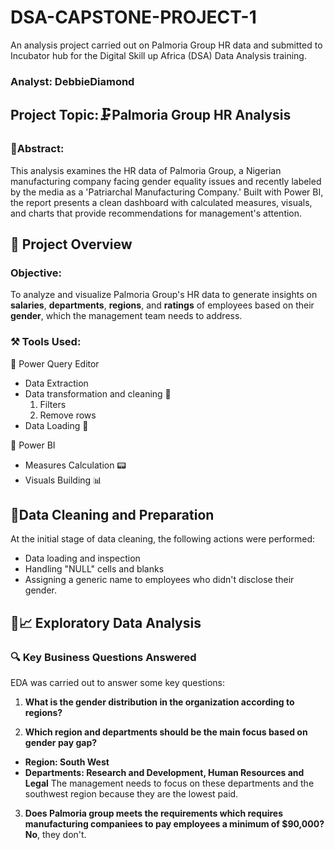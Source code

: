 # DSA-CAPSTONE-PROJECT-1
An analysis project carried out on Palmoria Group HR data and submitted to Incubator hub for the Digital Skill up Africa (DSA) Data Analysis training.

### Analyst: DebbieDiamond 
## Project Topic:🗜️Palmoria Group HR Analysis
### 📑Abstract:
This analysis examines the HR data of Palmoria Group, a Nigerian manufacturing company facing gender equality issues and recently labeled by the media as a 'Patriarchal Manufacturing Company.' Built with Power BI, the report presents a clean dashboard with calculated measures, visuals, and charts that provide recommendations for management's attention.
## 📝 Project Overview 
### Objective:
To analyze and visualize Palmoria Group's HR data to generate insights on **salaries**, **departments**, **regions**, and **ratings** of employees based on their **gender**, which the management team needs to address.

### ⚒️ Tools Used:
📑 Power Query Editor
- Data Extraction
- Data transformation and cleaning 🧹
   1. Filters
   2. Remove rows
- Data Loading 💬

🧰 Power BI
- Measures Calculation 📟
- Visuals Building  📊
## 🔮Data Cleaning and Preparation 
At the initial stage of data cleaning, the following actions were performed: 
- Data loading and inspection
- Handling "NULL" cells and blanks
- Assigning a generic name to employees who didn't disclose their gender.
## 🔦📈 Exploratory Data Analysis 
### 🔍 Key Business Questions Answered 
EDA was carried out to answer some key questions:
1. **What is the gender distribution in the organization according to regions?**
   
2. **Which region and departments should be the main focus based on gender pay gap?**
- **Region: South West**
- **Departments: Research and Development, Human Resources and Legal**
The management needs to focus on these departments and the southwest region because they are the lowest paid.
3. **Does Palmoria group meets the requirements which requires manufacturing companiees to pay employees a minimum of $90,000?**
  **No**, they don't. 
